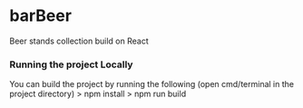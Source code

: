 # barBeer
Beer stands collection build on React


### Running the project Locally

You can build the project by running the following (open cmd/terminal in the project directory)
    > npm install
    > npm run build
